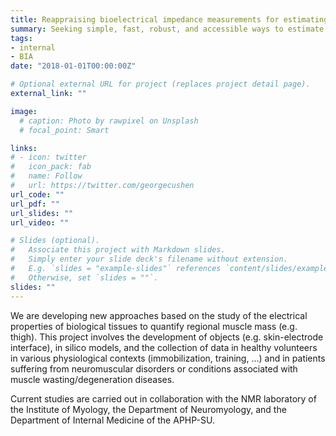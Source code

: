 ```yaml
---
title: Reappraising bioelectrical impedance measurements for estimating lean regional muscle mass
summary: Seeking simple, fast, robust, and accessible ways to estimate muscle mass
tags:
- internal
- BIA
date: "2018-01-01T00:00:00Z"

# Optional external URL for project (replaces project detail page).
external_link: ""

image:
  # caption: Photo by rawpixel on Unsplash
  # focal_point: Smart

links:
# - icon: twitter
#   icon_pack: fab
#   name: Follow
#   url: https://twitter.com/georgecushen
url_code: ""
url_pdf: ""
url_slides: ""
url_video: ""

# Slides (optional).
#   Associate this project with Markdown slides.
#   Simply enter your slide deck's filename without extension.
#   E.g. `slides = "example-slides"` references `content/slides/example-slides.md`.
#   Otherwise, set `slides = ""`.
slides: ""
---
```


We are developing new approaches based on the study of the electrical properties of biological tissues to quantify regional muscle mass (e.g. thigh). This project involves the development of objects (e.g. skin-electrode interface), in silico models, and the collection of data in healthy volunteers in various physiological contexts (immobilization, training, …) and in patients suffering from neuromuscular disorders or conditions associated with muscle wasting/degeneration diseases.

Current studies are carried out in collaboration with the NMR laboratory of the Institute of Myology, the Department of Neuromyology, and the Department of Internal Medicine of the APHP-SU.

